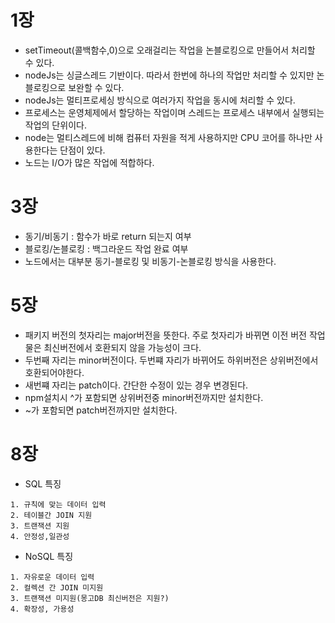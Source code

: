 # **1장**

- setTimeout(콜백함수,0)으로 오래걸리는 작업을 논블로킹으로 만들어서 처리할 수 있다.
- nodeJs는 싱글스레드 기반이다. 따라서 한번에 하나의 작업만 처리할 수 있지만 논블로킹으로 보완할 수 있다.
- nodeJs는 멀티프로세싱 방식으로 여러가지 작업을 동시에 처리할 수 있다.
- 프로세스는 운영체제에서 할당하는 작업이며 스레드는 프로세스 내부에서 실행되는 작업의 단위이다.
- node는 멀티스레드에 비해 컴퓨터 자원을 적게 사용하지만 CPU 코어를 하나만 사용한다는 단점이 있다.
- 노드는 I/O가 많은 작업에 적합하다.

# **3장**

- 동기/비동기 : 함수가 바로 return 되는지 여부
- 블로킹/논블로킹 : 백그라운드 작업 완료 여부
- 노드에서는 대부분 동기-블로킹 및 비동기-논블로킹 방식을 사용한다.

# **5장**

- 패키지 버전의 첫자리는 major버전을 뜻한다. 주로 첫자리가 바뀌면 이전 버전 작업물은 최신버전에서 호환되지 않을 가능성이 크다.
- 두번째 자리는 minor버전이다. 두번쨰 자리가 바뀌어도 하위버전은 상위버전에서 호환되어야한다.
- 새번쨰 자리는 patch이다. 간단한 수정이 있는 경우 변경된다.
- npm설치시 ^가 포함되면 상위버전중 minor버전까지만 설치한다.
- ~가 포함되면 patch버전까지만 설치한다.

# **8장**

- SQL 특징

```
1. 규칙에 맞는 데이터 입력
2. 테이블간 JOIN 지원
3. 트랜잭션 지원
4. 안정성,일관성
```

- NoSQL 특징

```
1. 자유로운 데이터 입력
2. 컬렉션 간 JOIN 미지원
3. 트랜잭션 미지원(몽고DB 최신버전은 지원?)
4. 확장성, 가용성
```
